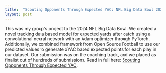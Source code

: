 ```yaml
---
title:  "Scouting Opponents Through Expected YAC: NFL Big Data Bowl 2024"
layout: post
---
```


This was my group's project to the 2024 NFL Big Data Bowl. We created a novel tracking data based model for expected yards after catch using a convolutional neural network with an Adam optimizer through PyTorch. Additionally, we combined framework from Open Source Football to use our predicted values to generate xYAC based expected points for each play in our dataset. Our submission was on the coaching track, and we placed as finalist out of hundreds of submissions. Read in full here: [Scouting Opponents Through Expected YAC](https://www.kaggle.com/code/luckyprophet5/scouting-opponents-through-expected-yac). 
